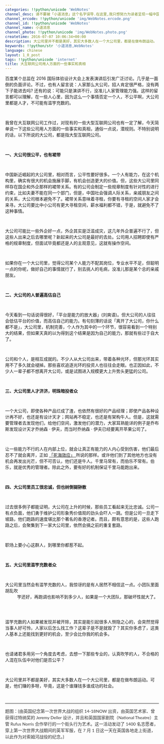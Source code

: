 ```yaml
---
categories: !!python/unicode 'WebNotes'
channel_desc: 请不要被「小道消息」这个名字误导.在这里,我只想努力为读者呈现一幅中国互联网的清明上河图.
channel_ercode: !!python/unicode 'img/WebNotes.ercode.png'
channel_id: !!python/unicode 'WebNotes'
channel_name: 小道消息
channel_photo: !!python/unicode 'img/WebNotes.photo.png'
createtime: 2016-07-07 10:06:34+00:00
description: 大公司里并不都是美好，其实大多数人在一个大公司里，都是在做布朗运动。
keywords: !!python/str '小道消息,WebNotes'
language: chinese
layout: 1_0_post
tags: !!python/unicode 'internet'
title: 大互联网公司用人方面的一些事实和真相
---
```

<div class="rich_media_content" id="js_content">
<p>
<span class="author-d-4z65zz66zl57z75zyiz66zfr2fz87zwz89znujenz75zfz86zz85zvsz89zz69zioz87zfz74zz72zz78zxz77zjz72zpz72zorz83zpz66z9">
          百度某个总监在 2016 国际体验设计大会上发表演讲后引发广泛讨论。几乎是一面倒的负面评论。不过，也有人留言说：人家那么大公司，招人肯定很严格，没有两下子能进去吗? 还有的说：可能只是演讲不行，没准儿人家管理能力强。这样的留言都可以理解，在一些人心里，因为这么一个事情否定一个人，不公平啊，大公司里都是人才，不可能有滥竽充数的。
         </span>
</p>
<p>
<span class="author-d-4z65zz66zl57z75zyiz66zfr2fz87zwz89znujenz75zfz86zz85zvsz89zz69zioz87zfz74zz72zz78zxz77zjz72zpz72zorz83zpz66z9">
<br/>
</span>
</p>
<p>
<span class="author-d-4z65zz66zl57z75zyiz66zfr2fz87zwz89znujenz75zfz86zz85zvsz89zz69zioz87zfz74zz72zz78zxz77zjz72zpz72zorz83zpz66z9">
          我曾在大互联网公司工作过，对现有的一些大型互联网公司也有一定了解，今天简单说一下这些公司用人方面的一些事实和真相，通俗一点说，潜规则。不特别说明的话，以下所说的大公司，都是指大型互联网公司。
         </span>
</p>
<p>
<span class="author-d-4z65zz66zl57z75zyiz66zfr2fz87zwz89znujenz75zfz86zz85zvsz89zz69zioz87zfz74zz72zz78zxz77zjz72zpz72zorz83zpz66z9">
<br/>
</span>
</p>
<p>
<strong>
<span class="author-d-4z65zz66zl57z75zyiz66zfr2fz87zwz89znujenz75zfz86zz85zvsz89zz69zioz87zfz74zz72zz78zxz77zjz72zpz72zorz83zpz66z9">
           一、大公司很公平，也有裙带
          </span>
</strong>
</p>
<p>
<span class="author-d-4z65zz66zl57z75zyiz66zfr2fz87zwz89znujenz75zfz86zz85zvsz89zz69zioz87zfz74zz72zz78zxz77zjz72zpz72zorz83zpz66z9">
<br/>
</span>
</p>
<p>
<span class="author-d-4z65zz66zl57z75zyiz66zfr2fz87zwz89znujenz75zfz86zz85zvsz89zz69zioz87zfz74zz72zz78zxz77zjz72zpz72zorz83zpz66z9">
          中国新近崛起的大公司里，相对而言，公平性要好很多。一个人有能力，在这个机构里，确实有很大的机会施展手脚，有机会创造更大的价值。但，这些大公司里同样存在国企和外企那样的裙带关系。有的公司会制定一些规章制度有针对性的进行约束，比如夫妻不能在同一个部门，但是，中国社会强调人际关系，亲戚朋友之间的关系，大公司根本避免不了。裙带关系意味着寻租，你要有寻租的空间人家才会来寻。大公司要比中小公司有更大寻租空间，薪水福利都不错，于是，就避免不了这种事情。
         </span>
</p>
<p>
<span class="author-d-4z65zz66zl57z75zyiz66zfr2fz87zwz89znujenz75zfz86zz85zvsz89zz69zioz87zfz74zz72zz78zxz77zjz72zpz72zorz83zpz66z9">
<br/>
</span>
</p>
<p>
<span class="author-d-4z65zz66zl57z75zyiz66zfr2fz87zwz89znujenz75zfz86zz85zvsz89zz69zioz87zfz74zz72zz78zxz77zjz72zpz72zorz83zpz66z9">
          大公司可能比一些外企好一点，外企其实是泛滥成灾，这几年外企普遍不行了，但这些人出来之后去哪里呢？新起来的大公司是最好的去处。公司用人招聘即使有严格的规章制度，但面试毕竟都还是人的主观意见，这就有操作空间。
         </span>
</p>
<p>
<span class="author-d-4z65zz66zl57z75zyiz66zfr2fz87zwz89znujenz75zfz86zz85zvsz89zz69zioz87zfz74zz72zz78zxz77zjz72zpz72zorz83zpz66z9">
<br/>
</span>
</p>
<p>
<span class="author-d-4z65zz66zl57z75zyiz66zfr2fz87zwz89znujenz75zfz86zz85zvsz89zz69zioz87zfz74zz72zz78zxz77zjz72zpz72zorz83zpz66z9">
          如果你在一个大公司里，觉得公司某个人能力不配其岗位，专业水平不足，但聪明一点的你呢，做好自己的事情就行了，别去挑人的毛病，没准儿那是某个总的亲戚朋友。
         </span>
</p>
<p>
<span class="author-d-4z65zz66zl57z75zyiz66zfr2fz87zwz89znujenz75zfz86zz85zvsz89zz69zioz87zfz74zz72zz78zxz77zjz72zpz72zorz83zpz66z9">
<br/>
</span>
</p>
<p>
<strong>
<span class="author-d-4z65zz66zl57z75zyiz66zfr2fz87zwz89znujenz75zfz86zz85zvsz89zz69zioz87zfz74zz72zz78zxz77zjz72zpz72zorz83zpz66z9">
           二、大公司的人普遍高估自己
          </span>
</strong>
</p>
<p>
<span class="author-d-4z65zz66zl57z75zyiz66zfr2fz87zwz89znujenz75zfz86zz85zvsz89zz69zioz87zfz74zz72zz78zxz77zjz72zpz72zorz83zpz66z9">
<br/>
</span>
</p>
<p>
<span class="author-d-4z65zz66zl57z75zyiz66zfr2fz87zwz89znujenz75zfz86zz85zvsz89zz69zioz87zfz74zz72zz78zxz77zjz72zpz72zorz83zpz66z9">
          今天看到一句话说得很好，「平台是能力的放大器」(刘爽语)。但大公司的人往往会低估平台的价值，而高估自己的能力。有句刻薄的话说「离开了大公司，你什么都不是」，大公司里，机制完善，个人作为其中的一个环节，很容易看到一个特别大的结果，但如果天真的以为得到这个结果是因为自己的能力，那就有些过于自大了。
         </span>
</p>
<p>
<span class="author-d-4z65zz66zl57z75zyiz66zfr2fz87zwz89znujenz75zfz86zz85zvsz89zz69zioz87zfz74zz72zz78zxz77zjz72zpz72zorz83zpz66z9">
<br/>
</span>
</p>
<p>
<span class="author-d-4z65zz66zl57z75zyiz66zfr2fz87zwz89znujenz75zfz86zz85zvsz89zz69zioz87zfz74zz72zz78zxz77zjz72zpz72zorz83zpz66z9">
          公司和个人，是相互成就的。不少人从大公司出来，带着各种光环，但那光环其实用不了多久就会褪掉。那些喜欢追逐光环的投资人也往往会走眼。也正因如此，不少人一辈子都不想离开大公司，或是试图进入规模更大上升势头更猛的公司。
         </span>
</p>
<p>
<span class="author-d-4z65zz66zl57z75zyiz66zfr2fz87zwz89znujenz75zfz86zz85zvsz89zz69zioz87zfz74zz72zz78zxz77zjz72zpz72zorz83zpz66z9">
<br/>
</span>
</p>
<p>
<strong>
<span class="author-d-4z65zz66zl57z75zyiz66zfr2fz87zwz89znujenz75zfz86zz85zvsz89zz69zioz87zfz74zz72zz78zxz77zjz72zpz72zorz83zpz66z9">
           三、大公司里人才济济，明珠暗投者众
          </span>
</strong>
</p>
<p>
<span class="author-d-4z65zz66zl57z75zyiz66zfr2fz87zwz89znujenz75zfz86zz85zvsz89zz69zioz87zfz74zz72zz78zxz77zjz72zpz72zorz83zpz66z9">
<br/>
</span>
</p>
<p>
<span class="author-d-4z65zz66zl57z75zyiz66zfr2fz87zwz89znujenz75zfz86zz85zvsz89zz69zioz87zfz74zz72zz78zxz77zjz72zpz72zorz83zpz66z9">
          一个大公司，即使各种产品烂成了渣，也依然有很好的产品经理；即使产品各种设计再不好，也还是有设计天才；网站再不稳定，也还是有架构牛人。但是，这就需要管理者去发现他们，给他们空间，激发他们的潜力，大家耳熟能详的例子是乔布斯发现设计天才乔纳森 · 伊夫，而当时乔纳森 · 伊夫已经要离开苹果公司了。
         </span>
</p>
<p>
<span class="author-d-4z65zz66zl57z75zyiz66zfr2fz87zwz89znujenz75zfz86zz85zvsz89zz69zioz87zfz74zz72zz78zxz77zjz72zpz72zorz83zpz66z9">
<br/>
</span>
</p>
<p>
<span class="author-d-4z65zz66zl57z75zyiz66zfr2fz87zwz89znujenz75zfz86zz85zvsz89zz69zioz87zfz74zz72zz78zxz77zjz72zpz72zorz83zpz66z9">
          让一些能力不行的人在内部上位，就会让真正有能力的人内心受到伤害，他们最后忍不了就会离开，正如
          <a data_ue_src="http://mp.weixin.qq.com/s?__biz=MjM5ODIyMTE0MA==&amp;mid=2650968253&amp;idx=1&amp;sn=4d67c2358383dfad64a671012d54dc36&amp;scene=21#wechat_redirect" href="http://mp.weixin.qq.com/s?__biz=MjM5ODIyMTE0MA==&amp;mid=2650968253&amp;idx=1&amp;sn=4d67c2358383dfad64a671012d54dc36&amp;scene=21#wechat_redirect" target="_blank">
           「死海效应」
          </a>
          所说的那样。或许他们到了其他地方也没有机会再发出光芒，但不可否认，他们还是牛人。千里马常有，而伯乐不常有。伯乐，就是优秀的管理者。除此之外，要有好的机制保证千里马能跑出来。
         </span>
</p>
<p>
<span class="author-d-4z65zz66zl57z75zyiz66zfr2fz87zwz89znujenz75zfz86zz85zvsz89zz69zioz87zfz74zz72zz78zxz77zjz72zpz72zorz83zpz66z9">
<br/>
</span>
</p>
<p>
<strong>
<span class="author-d-4z65zz66zl57z75zyiz66zfr2fz87zwz89znujenz75zfz86zz85zvsz89zz69zioz87zfz74zz72zz78zxz77zjz72zpz72zorz83zpz66z9">
           四、大公司里员工很忠诚，但也树倒猢狲散
          </span>
</strong>
</p>
<p>
<span class="author-d-4z65zz66zl57z75zyiz66zfr2fz87zwz89znujenz75zfz86zz85zvsz89zz69zioz87zfz74zz72zz78zxz77zjz72zpz72zorz83zpz66z9">
<br/>
</span>
</p>
<p>
<span class="author-d-4z65zz66zl57z75zyiz66zfr2fz87zwz89znujenz75zfz86zz85zvsz89zz69zioz87zfz74zz72zz78zxz77zjz72zpz72zorz83zpz66z9">
          过去很多例子都能证明，大公司在上升的时候，那些员工看起来无比忠诚。公司一有点负面，他们勇于维护公司形象秀价值观的劲头会吓人一跳。但是公司一旦走下坡路，他们跑路的速度堪比那个著名的香港记者。而且，颇有意思的是，这些人跑路之后，会聚集到下一家大公司里，依然会搞之前的重复套路。
         </span>
</p>
<p>
<span class="author-d-4z65zz66zl57z75zyiz66zfr2fz87zwz89znujenz75zfz86zz85zvsz89zz69zioz87zfz74zz72zz78zxz77zjz72zpz72zorz83zpz66z9">
<br/>
</span>
</p>
<p>
<span class="author-d-4z65zz66zl57z75zyiz66zfr2fz87zwz89znujenz75zfz86zz85zvsz89zz69zioz87zfz74zz72zz78zxz77zjz72zpz72zorz83zpz66z9">
          职场上要小心这群人，到哪里你都惹不起。
         </span>
</p>
<p>
<span class="author-d-4z65zz66zl57z75zyiz66zfr2fz87zwz89znujenz75zfz86zz85zvsz89zz69zioz87zfz74zz72zz78zxz77zjz72zpz72zorz83zpz66z9">
<br/>
</span>
</p>
<p>
<strong>
          五、大公司里滥竽充数者众
         </strong>
</p>
<p>
<br/>
</p>
<p>
         大公司里当然会有滥竽充数的人，我惊讶的是有人居然不相信这一点。小团队里面胡乱吹
         <span style="white-space: pre-wrap;">
          竽还好，再跑调也影响不到多少人，如果是一个大团队，那破坏性就大了。
         </span>
</p>
<p>
<br/>
</p>
<p>
         滥竽充数的人如果被发现并被开除，其实是能引起很多人恻隐之心的，会突然觉得当事人好可怜，人家以后怎么找工作？这辈子是不是就毁了？其实你多虑了，这类人基本上还能找到更好的机会，至少会比你我的机会多。
        </p>
<p>
<br/>
</p>
<p>
         也请诸君多用另一个角度去考虑，去想一下那些专业的，认真吹竽的人，不合格的人混在队伍中对他们是否公平？
        </p>
<p>
<span class="author-d-4z65zz66zl57z75zyiz66zfr2fz87zwz89znujenz75zfz86zz85zvsz89zz69zioz87zfz74zz72zz78zxz77zjz72zpz72zorz83zpz66z9">
<br/>
</span>
</p>
<p>
<span class="author-d-4z65zz66zl57z75zyiz66zfr2fz87zwz89znujenz75zfz86zz85zvsz89zz69zioz87zfz74zz72zz78zxz77zjz72zpz72zorz83zpz66z9">
          大公司里并不都是美好，其实大多数人在一个大公司里，都是在做布朗运动。可是，他们赚的多呀，毕竟，这是个谁赚钱多谁成功的社会。
         </span>
</p>
<p>
<br/>
</p>
<hr style="font-family: Lato, Helvetica, Arial, freesans, clean, sans-serif; border-right-width: 0px; border-bottom-width: 0px; border-left-width: 0px; border-top-style: solid; border-top-color: rgb(234, 234, 234); height: 1px; margin-top: 1em; margin-bottom: 1em; color: rgb(51, 51, 51); white-space: normal;"/>
<p style="font-family: Lato, Helvetica, Arial, freesans, clean, sans-serif; border: 0px; margin-top: 1em; margin-bottom: 1.5em; outline: 0px; line-height: 1.5em; color: rgb(51, 51, 51); white-space: normal;">
<span style="">
          题图：{由英国纪念第一次世界大战的组织 14-18NOW 出资，由英国艺术家、曾获得过特纳奖的 Jeremy Deller 设计，并且和英国国家剧院（National Theatre）主管 Rufus Norris 合作举行的一个街头行为艺术。这一活动发动了 1400 名志愿者，穿上第一次世界大战期间的英军军服，在 7 月 1 日这一天在英国各地走上街道，以此作为对索姆河战役的纪念。}
         </span>
<br/>
</p>
<p>
<br/>
</p>
</div>